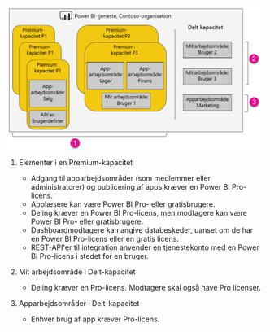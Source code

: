 ![](media/powerbi-premium-illustration/premium-chart.png "Illustration af Power BI Premium")

1. Elementer i en Premium-kapacitet
   
   * Adgang til apparbejdsområder (som medlemmer eller administratorer) og publicering af apps kræver en Power BI Pro-licens.
   * Applæsere kan være Power BI Pro- eller gratisbrugere.
   * Deling kræver en Power BI Pro-licens, men modtagere kan være Power BI Pro- eller gratisbrugere.
   * Dashboardmodtagere kan angive databeskeder, uanset om de har en Power BI Pro-licens eller en gratis licens.
   * REST-API'er til integration anvender en tjenestekonto med en Power BI Pro-licens i stedet for en bruger.
2. Mit arbejdsområde i Delt-kapacitet
   
   * Deling kræver en Pro-licens. Modtagere skal også have Pro licenser.
3. Apparbejdsområder i Delt-kapacitet
   
   * Enhver brug af app kræver Pro-licens.

